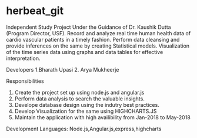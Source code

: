 # herbeat_git

Independent Study Project Under the Guidance of Dr. Kaushik Dutta (Program Director, USF). Record and analyze real time human health data of cardio vascular patients in a timely fashion. Perform data cleansing and provide inferences on the same by creating Statistical models. Visualization of the time series data using graphs and data tables for effective interpretation.


Developers
1.Bharath Upasi
2. Arya Mukheerje


Responsibilities
1. Create the project set up using node.js and angular.js
2. Perform data analysis to search the valuable insights.
3. Develope database design using the indutry best practices.
4. Develop Visualization for the same using HIGHCHARTS.JS
5. Maintain the application with high availibility from Jan-2018 to May-2018

Development Languages:
Node.js,Angular.js,express,highcharts
